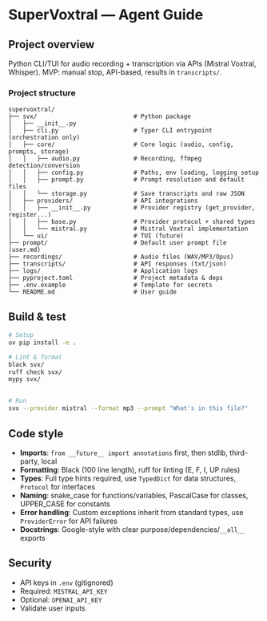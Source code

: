 # SuperVoxtral — Agent Guide

## Project overview
Python CLI/TUI for audio recording + transcription via APIs (Mistral Voxtral, Whisper). MVP: manual stop, API-based, results in `transcripts/`.

### Project structure
```
supervoxtral/
├── svx/                           # Python package
│   ├── __init__.py
│   ├── cli.py                     # Typer CLI entrypoint (orchestration only)
│   ├── core/                      # Core logic (audio, config, prompts, storage)
│   │   ├── audio.py               # Recording, ffmpeg detection/conversion
│   │   ├── config.py              # Paths, env loading, logging setup
│   │   ├── prompt.py              # Prompt resolution and default files
│   │   └── storage.py             # Save transcripts and raw JSON
│   ├── providers/                 # API integrations
│   │   ├── __init__.py            # Provider registry (get_provider, register...)
│   │   ├── base.py                # Provider protocol + shared types
│   │   └── mistral.py             # Mistral Voxtral implementation
│   └── ui/                        # TUI (future)
├── prompt/                        # Default user prompt file (user.md)
├── recordings/                    # Audio files (WAV/MP3/Opus)
├── transcripts/                   # API responses (txt/json)
├── logs/                          # Application logs
├── pyproject.toml                 # Project metadata & deps
├── .env.example                   # Template for secrets
└── README.md                      # User guide
```

## Build & test
```bash
# Setup
uv pip install -e .

# Lint & format
black svx/
ruff check svx/
mypy svx/


# Run
svx --provider mistral --format mp3 --prompt "What's in this file?"
```

## Code style
- **Imports**: `from __future__ import annotations` first, then stdlib, third-party, local
- **Formatting**: Black (100 line length), ruff for linting (E, F, I, UP rules)
- **Types**: Full type hints required, use `TypedDict` for data structures, `Protocol` for interfaces
- **Naming**: snake_case for functions/variables, PascalCase for classes, UPPER_CASE for constants
- **Error handling**: Custom exceptions inherit from standard types, use `ProviderError` for API failures
- **Docstrings**: Google-style with clear purpose/dependencies/`__all__` exports

## Security
- API keys in `.env` (gitignored)
- Required: `MISTRAL_API_KEY`
- Optional: `OPENAI_API_KEY`
- Validate user inputs
